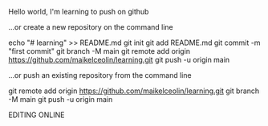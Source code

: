 Hello world, I'm learning to push on github

…or create a new repository on the command line

echo "# learning" >> README.md
git init
git add README.md
git commit -m "first commit"
git branch -M main
git remote add origin https://github.com/maikelceolin/learning.git
git push -u origin main

…or push an existing repository from the command line

git remote add origin https://github.com/maikelceolin/learning.git
git branch -M main
git push -u origin main

EDITING ONLINE

